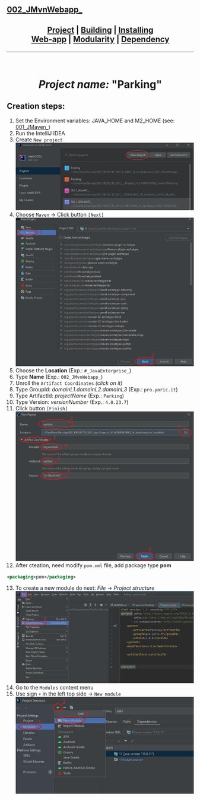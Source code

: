 ## [002_JMvnWebapp_][DescPrj]

## <p align=center>[Project][DescPrj] | [Building][AutoBld] | [Installing][AutoInst] <br/> [Web-app][WebBld] | [Modularity][Module] | [Dependency][DepMng]</p>

<!--
* [Project description][DescPrj]
* [Project build automation][AutoBld]
* [Project setup automation][AutoInst]
* [Web application building][WebBld]
* [Project modularity][Module]
* [Dependency management][DepMng]
-->

[DescPrj]: README.md
[AutoBld]: res/read/Maven_BuildAutomation.md
[AutoInst]: res/read/Maven_SetupAutomation.md
[WebBld]: res/read/Maven_WebApplication.md
[Module]: res/read/Maven_ModularityProject.md
[DepMng]: res/read/Maven_DependencyManagement.md

---
<br/>
<!-- ---------------------------------- * Navigation * ---------------------------------- -->

# <p align=center><i>Project name:</i> "<b>Parking</b>"</p>

## Creation steps:
1. Set the Environment variables: JAVA_HOME and M2_HOME (see: [001_JMaven_][1])
2. Run the IntelliJ IDEA
3. Create `New project`<br/>
![NewProject][2]
4. Choose `Maven` -> Click button `[Next]`<br/>
![NewMavenProject][3]
5. Choose the **Location** (Exp.: `#_JavaEnterprise_`)
6. Type **Name** (Exp.: `002_JMvnWebapp_`)
7. Unroll the `Artifact Coordinates` *(click on it)*
8. Type GroupId: *domainL1*.*domainL2*.*domainL3* (Exp.: `pro.yoric.it`)
9. Type ArtifactId: *projectName* (Exp.: `Parking`)
10. Type Version: *versionNumber* (Exp.: `4.0.23.7`)
11. Click button `[Finish]`<br/>
![NewMavenCoordinateProject][4]
12. After cteation, need modify `pom.xml` file, add package type **pom**
```xml
<packaging>pom</packaging>
```
13. To create a new module do next: *File* -> *Project structure*<br/>
![Create modules step 1][5]
14. Go to the `Modules` content menu
15. Use sign `+` in the left top side -> `New module`<br/>
![Create modules step 2][6]


<!--
* [001_JMaven_][1]
* ![NewProject][2]
* ![NewMavenProject][3]
* ![NewMavenCoordinateProject][4]
* ![Create modules][5]
-->

[1]: https://github.com/yoricsv/001_JMaven_.git
[2]: res/img/IdeaNewProject.png
[3]: res/img/ConfigNewProject.png
[4]: res/img/ConfigNewProgectCoord.png
[5]: res/img/CreateModules.png
[6]: res/img/CreateModulesS2.png